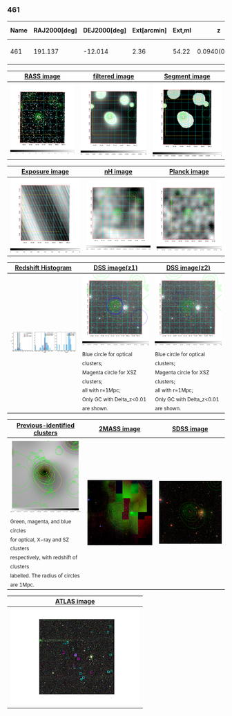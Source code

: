 <div STYLE="page-break-after: always;"></div>

### 461

|Name|RAJ2000[deg]|DEJ2000[deg] |Ext[arcmin]| Ext,ml | z | z_src| C|GC(XSZ,Delta_z<0.01)| GC(OPT,Delta_z<0.01)|GC| R_sig[arcmin] | R500[arcmin] | R500[Mpc]| CRsig[c/s] | CR500[c/s] |L500[1E44 erg/s]|F500[1E-12 erg/s/cm^2]| M500[1E14 Msun]|Tx[keV]|Cnt_sig|Beta|Rc[arcmin]|Comment|Alias|
|---|---|---|---|---|---|------|---|--------|---------|----------|---|---|---|---|---|---|---|---|---|---|---|---|---|---|
|461| 191.137| -12.014| 2.36| 54.22| 0.0940(0.005)| z1, z_xsz| B| MCXC| A, N, W| A, MCXC, N, W| 29.144| 9.879| 1.035| 0.491(0.084)| 0.443(0.076)| 1.852(0.207)| 8.334(0.929)| 3.45(0.19)| 4.73(0.17)| 127.0| 0.618(-0.045+0.061)| 3.730(-0.634+0.782)| -| k273|

|[RASS image](../image/461/461_img.pdf)|[filtered image](../image/461/461_fil.pdf)|[Segment image](../image/461/461_seg.pdf)|
|-------------------|--------------------|-------------------|
| <img src="../image/461/461_img.png" width="300">  | <img src="../image/461/461_fil.png" width="300">   | <img src="../image/461/461_seg.png" width="300">  |

|[Exposure image](../image/461/461_mex.pdf)| [nH image](../image/461/461_nh.pdf)| [Planck image](../image/461/461_p.pdf)|
|-------------------|--------------------|-------------------|
|<img src="../image/461/461_mex.png" width="300">   | <img src="../image/461/461_nh.png" width="300">    | <img src="../image/461/461_p.png" width="300"> |

|[Redshift Histogram](../image/461/461_zg.pdf) | [DSS image(z1)](../image/461/461_dss_z1.pdf)      |  [DSS image(z2)](../image/461/461_dss_z2.pdf)    |
|-------------------|--------------------|-------------------|
|<img src="../image/461/461_zg.png" width="300"> |<img src="../image/461/461_dss_z1.png" width="300"> <sub><br>Blue circle for optical clusters; <br>Magenta circle for XSZ clusters; <br>all with r=1Mpc; <br>Only GC with Delta_z<0.01 are shown. </sub>| <img src="../image/461/461_dss_z2.png" width="300"><sub><br>Blue circle for optical clusters; <br>Magenta circle for XSZ clusters; <br>all with r=1Mpc; <br>Only GC with Delta_z<0.01 are shown. </sub> |

|[Previous-identified clusters](../image/461/461_gc.pdf) | [2MASS image](../image/461/461_2mass.pdf)      |[SDSS image](../image/461/461_sdss.pdf)   |
|-------------------|-------------------|-------------------|
|<img src=../image/461/461_gc.png width="300"> <br><sub>Green, magenta, and blue circles <br>for optical, X-ray and SZ clusters <br>respectively, with redshift of clusters <br>labelled. The radius of circles <br>are 1Mpc.</sub>|<img src="../image/461/461_2mass.png" width="300">  | <img src="../image/461/461_sdss.png" width="300">  |

|[ATLAS image](../image/461/461_s.pdf)        |
|-------------------|
| <img src="../image/461/461_s.png" width="300">  |
